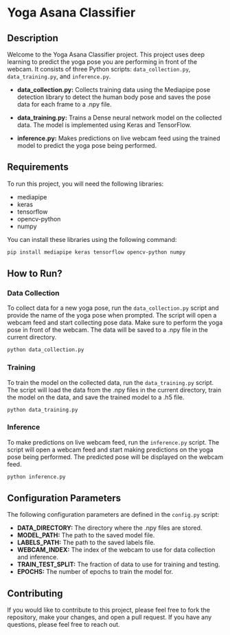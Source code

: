 # Yoga Asana Classifier

## Description

Welcome to the Yoga Asana Classifier project. This project uses deep learning to predict the yoga pose you are performing in front of the webcam. It consists of three Python scripts: `data_collection.py`, `data_training.py`, and `inference.py`.

- **data_collection.py:** Collects training data using the Mediapipe pose detection library to detect the human body pose and saves the pose data for each frame to a .npy file.

- **data_training.py:** Trains a Dense neural network model on the collected data. The model is implemented using Keras and TensorFlow.

- **inference.py:** Makes predictions on live webcam feed using the trained model to predict the yoga pose being performed.

## Requirements

To run this project, you will need the following libraries:

- mediapipe
- keras
- tensorflow
- opencv-python
- numpy

You can install these libraries using the following command:

```bash
pip install mediapipe keras tensorflow opencv-python numpy
```

## How to Run?

### Data Collection

To collect data for a new yoga pose, run the `data_collection.py` script and provide the name of the yoga pose when prompted. The script will open a webcam feed and start collecting pose data. Make sure to perform the yoga pose in front of the webcam. The data will be saved to a .npy file in the current directory.

```bash
python data_collection.py
```

### Training

To train the model on the collected data, run the `data_training.py` script. The script will load the data from the .npy files in the current directory, train the model on the data, and save the trained model to a .h5 file.

```bash
python data_training.py
```

### Inference

To make predictions on live webcam feed, run the `inference.py` script. The script will open a webcam feed and start making predictions on the yoga pose being performed. The predicted pose will be displayed on the webcam feed.

```bash
python inference.py
```

## Configuration Parameters

The following configuration parameters are defined in the `config.py` script:

- **DATA_DIRECTORY:** The directory where the .npy files are stored.
- **MODEL_PATH:** The path to the saved model file.
- **LABELS_PATH:** The path to the saved labels file.
- **WEBCAM_INDEX:** The index of the webcam to use for data collection and inference.
- **TRAIN_TEST_SPLIT:** The fraction of data to use for training and testing.
- **EPOCHS:** The number of epochs to train the model for.

## Contributing

If you would like to contribute to this project, please feel free to fork the repository, make your changes, and open a pull request. If you have any questions, please feel free to reach out.